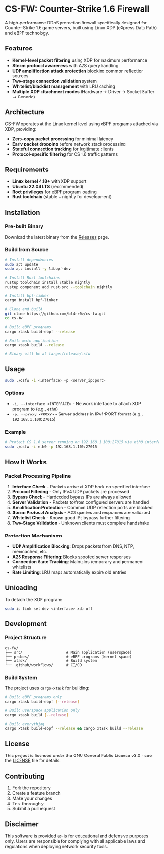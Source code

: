 # CS-FW: Counter-Strike 1.6 Firewall

A high-performance DDoS protection firewall specifically designed for Counter-Strike 1.6 game servers, built using Linux XDP (eXpress Data Path) and eBPF technology.

## Features

- **Kernel-level packet filtering** using XDP for maximum performance
- **Steam protocol awareness** with A2S query handling
- **UDP amplification attack protection** blocking common reflection sources
- **Two-stage connection validation** system
- **Whitelist/blacklist management** with LRU caching
- **Multiple XDP attachment modes** (Hardware → Driver → Socket Buffer → Generic)

## Architecture

CS-FW operates at the Linux kernel level using eBPF programs attached via XDP, providing:

- **Zero-copy packet processing** for minimal latency
- **Early packet dropping** before network stack processing
- **Stateful connection tracking** for legitimate clients
- **Protocol-specific filtering** for CS 1.6 traffic patterns

## Requirements

- **Linux kernel 4.18+** with XDP support
- **Ubuntu 22.04 LTS** (recommended)
- **Root privileges** for eBPF program loading
- **Rust toolchain** (stable + nightly for development)

## Installation

### Pre-built Binary

Download the latest binary from the [Releases](https://github.com/bl4rr0w/cs-fw/releases) page.

### Build from Source

```bash
# Install dependencies
sudo apt update
sudo apt install -y libbpf-dev

# Install Rust toolchains
rustup toolchain install stable nightly
rustup component add rust-src --toolchain nightly

# Install bpf-linker
cargo install bpf-linker

# Clone and build
git clone https://github.com/bl4rr0w/cs-fw.git
cd cs-fw

# Build eBPF programs
cargo xtask build-ebpf --release

# Build main application
cargo xtask build --release

# Binary will be at target/release/csfw
```

## Usage

```bash
sudo ./csfw -i <interface> -p <server_ip:port>
```

### Options

- `-i, --interface <INTERFACE>` - Network interface to attach XDP program to (e.g., `eth0`)
- `-p, --proxy <PROXY>` - Server address in IPv4:PORT format (e.g., `192.168.1.100:27015`)

### Example

```bash
# Protect CS 1.6 server running on 192.168.1.100:27015 via eth0 interface
sudo ./csfw -i eth0 -p 192.168.1.100:27015
```

## How It Works

### Packet Processing Pipeline

1. **Interface Check** - Packets arrive at XDP hook on specified interface
2. **Protocol Filtering** - Only IPv4 UDP packets are processed
3. **Bypass Check** - Hardcoded bypass IPs are always allowed
4. **Server Validation** - Packets to/from configured servers are handled
5. **Amplification Protection** - Common UDP reflection ports are blocked
6. **Steam Protocol Analysis** - A2S queries and responses are validated
7. **Whitelist Check** - Known good IPs bypass further filtering
8. **Two-Stage Validation** - Unknown clients must complete handshake

### Protection Mechanisms

- **UDP Amplification Blocking**: Drops packets from DNS, NTP, memcached, etc.
- **A2S Response Filtering**: Blocks spoofed server responses
- **Connection State Tracking**: Maintains temporary and permanent whitelists
- **Rate Limiting**: LRU maps automatically expire old entries

## Unloading

To detach the XDP program:

```bash
sudo ip link set dev <interface> xdp off
```

## Development

### Project Structure

```
cs-fw/
├── src/                    # Main application (userspace)
├── probes/                 # eBPF programs (kernel space)
├── xtask/                  # Build system
└── .github/workflows/      # CI/CD
```

### Build System

The project uses `cargo-xtask` for building:

```bash
# Build eBPF programs only
cargo xtask build-ebpf [--release]

# Build userspace application only
cargo xtask build [--release]

# Build everything
cargo xtask build-ebpf --release && cargo xtask build --release
```

## License

This project is licensed under the GNU General Public License v3.0 - see the [LICENSE](LICENSE) file for details.

## Contributing

1. Fork the repository
2. Create a feature branch
3. Make your changes
4. Test thoroughly
5. Submit a pull request

## Disclaimer

This software is provided as-is for educational and defensive purposes only. Users are responsible for complying with all applicable laws and regulations when deploying network security tools.
